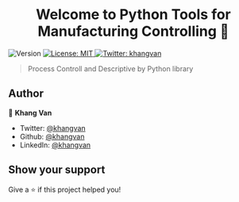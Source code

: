 <h1 align="center">Welcome to Python Tools for Manufacturing Controlling 👋</h1>
<p>
  <img alt="Version" src="https://img.shields.io/badge/version-1.2-blue.svg?cacheSeconds=2592000" />
  <a href="#" target="_blank">
    <img alt="License: MIT" src="https://img.shields.io/badge/License-MIT-yellow.svg" />
  </a>
  <a href="https://twitter.com/khangvan" target="_blank">
    <img alt="Twitter: khangvan" src="https://img.shields.io/twitter/follow/khangvan.svg?style=social" />
  </a>
</p>

> Process Controll and Descriptive by Python library

## Author

👤 **Khang Van**

* Twitter: [@khangvan](https://twitter.com/khangvan)
* Github: [@khangvan](https://github.com/khangvan)
* LinkedIn: [@khangvan](https://linkedin.com/in/khangvan)

## Show your support

Give a ⭐️ if this project helped you!

